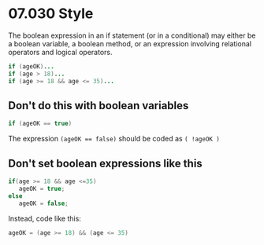 # 07.030 Style

The boolean expression in an if statement (or in a conditional) may either be a boolean variable, a boolean method, or an expression involving relational operators and logical operators.

```java
if (ageOK)...
if (age > 18)...
if (age >= 18 && age <= 35)...
```

## Don't do this with boolean variables

```java
if (ageOK == true)
```

The expression `(ageOK == false)` should be coded as `( !ageOK )`

## Don't set boolean expressions like this

```java
if(age >= 18 && age <=35)
   ageOK = true;
else
   ageOK = false;
```

Instead, code like this:

```java
ageOK = (age >= 18) && (age <= 35)
```